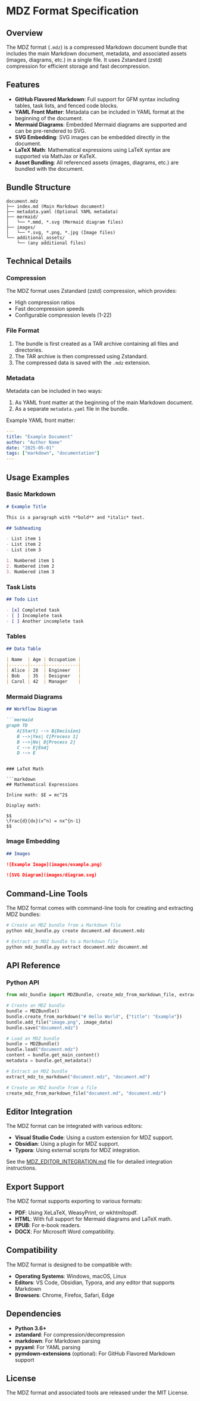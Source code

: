 # MDZ Format Specification

## Overview

The MDZ format (`.mdz`) is a compressed Markdown document bundle that includes the main Markdown document, metadata, and associated assets (images, diagrams, etc.) in a single file. It uses Zstandard (zstd) compression for efficient storage and fast decompression.

## Features

- **GitHub Flavored Markdown**: Full support for GFM syntax including tables, task lists, and fenced code blocks.
- **YAML Front Matter**: Metadata can be included in YAML format at the beginning of the document.
- **Mermaid Diagrams**: Embedded Mermaid diagrams are supported and can be pre-rendered to SVG.
- **SVG Embedding**: SVG images can be embedded directly in the document.
- **LaTeX Math**: Mathematical expressions using LaTeX syntax are supported via MathJax or KaTeX.
- **Asset Bundling**: All referenced assets (images, diagrams, etc.) are bundled with the document.

## Bundle Structure

```
document.mdz
├── index.md (Main Markdown document)
├── metadata.yaml (Optional YAML metadata)
├── mermaid/
│   └── *.mmd, *.svg (Mermaid diagram files)
├── images/
│   └── *.svg, *.png, *.jpg (Image files)
└── additional_assets/
    └── (any additional files)
```

## Technical Details

### Compression

The MDZ format uses Zstandard (zstd) compression, which provides:
- High compression ratios
- Fast decompression speeds
- Configurable compression levels (1-22)

### File Format

1. The bundle is first created as a TAR archive containing all files and directories.
2. The TAR archive is then compressed using Zstandard.
3. The compressed data is saved with the `.mdz` extension.

### Metadata

Metadata can be included in two ways:
1. As YAML front matter at the beginning of the main Markdown document.
2. As a separate `metadata.yaml` file in the bundle.

Example YAML front matter:
```yaml
---
title: "Example Document"
author: "Author Name"
date: "2025-05-01"
tags: ["markdown", "documentation"]
---
```

## Usage Examples

### Basic Markdown

```markdown
# Example Title

This is a paragraph with **bold** and *italic* text.

## Subheading

- List item 1
- List item 2
- List item 3

1. Numbered item 1
2. Numbered item 2
3. Numbered item 3
```

### Task Lists

```markdown
## Todo List

- [x] Completed task
- [ ] Incomplete task
- [ ] Another incomplete task
```

### Tables

```markdown
## Data Table

| Name  | Age | Occupation |
|-------|-----|------------|
| Alice | 28  | Engineer   |
| Bob   | 35  | Designer   |
| Carol | 42  | Manager    |
```

### Mermaid Diagrams

```markdown
## Workflow Diagram

```mermaid
graph TD
    A[Start] --> B{Decision}
    B -->|Yes| C[Process 1]
    B -->|No| D[Process 2]
    C --> E[End]
    D --> E
```
```

### LaTeX Math

```markdown
## Mathematical Expressions

Inline math: $E = mc^2$

Display math:

$$
\frac{d}{dx}(x^n) = nx^{n-1}
$$
```

### Image Embedding

```markdown
## Images

![Example Image](images/example.png)

![SVG Diagram](images/diagram.svg)
```

## Command-Line Tools

The MDZ format comes with command-line tools for creating and extracting MDZ bundles:

```bash
# Create an MDZ bundle from a Markdown file
python mdz_bundle.py create document.md document.mdz

# Extract an MDZ bundle to a Markdown file
python mdz_bundle.py extract document.mdz document.md
```

## API Reference

### Python API

```python
from mdz_bundle import MDZBundle, create_mdz_from_markdown_file, extract_mdz_to_markdown

# Create an MDZ bundle
bundle = MDZBundle()
bundle.create_from_markdown("# Hello World", {"title": "Example"})
bundle.add_file("image.png", image_data)
bundle.save("document.mdz")

# Load an MDZ bundle
bundle = MDZBundle()
bundle.load("document.mdz")
content = bundle.get_main_content()
metadata = bundle.get_metadata()

# Extract an MDZ bundle
extract_mdz_to_markdown("document.mdz", "document.md")

# Create an MDZ bundle from a file
create_mdz_from_markdown_file("document.md", "document.mdz")
```

## Editor Integration

The MDZ format can be integrated with various editors:

- **Visual Studio Code**: Using a custom extension for MDZ support.
- **Obsidian**: Using a plugin for MDZ support.
- **Typora**: Using external scripts for MDZ integration.

See the [MDZ_EDITOR_INTEGRATION.md](MDZ_EDITOR_INTEGRATION.md) file for detailed integration instructions.

## Export Support

The MDZ format supports exporting to various formats:

- **PDF**: Using XeLaTeX, WeasyPrint, or wkhtmltopdf.
- **HTML**: With full support for Mermaid diagrams and LaTeX math.
- **EPUB**: For e-book readers.
- **DOCX**: For Microsoft Word compatibility.

## Compatibility

The MDZ format is designed to be compatible with:

- **Operating Systems**: Windows, macOS, Linux
- **Editors**: VS Code, Obsidian, Typora, and any editor that supports Markdown
- **Browsers**: Chrome, Firefox, Safari, Edge

## Dependencies

- **Python 3.6+**
- **zstandard**: For compression/decompression
- **markdown**: For Markdown parsing
- **pyyaml**: For YAML parsing
- **pymdown-extensions** (optional): For GitHub Flavored Markdown support

## License

The MDZ format and associated tools are released under the MIT License.
